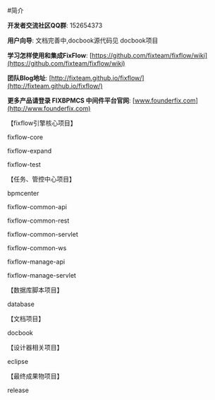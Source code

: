 #简介

**开发者交流社区QQ群**: 152654373

**用户向导**: 文档完善中,docbook源代码见 docbook项目

**学习怎样使用和集成FixFlow**: [https://github.com/fixteam/fixflow/wiki](https://github.com/fixteam/fixflow/wiki)

**团队Blog地址**: [http://fixteam.github.io/fixflow/](http://fixteam.github.io/fixflow/)

**更多产品请登录 FIXBPMCS 中间件平台官网**: [www.founderfix.com](http://www.founderfix.com)



【fixflow引擎核心项目】

fixflow-core

fixflow-expand

fixflow-test



【任务、管控中心项目】

bpmcenter

fixflow-common-api

fixflow-common-rest

fixflow-common-servlet

fixflow-common-ws

fixflow-manage-api

fixflow-manage-servlet




【数据库脚本项目】

database



【文档项目】

docbook

【设计器相关项目】

eclipse

【最终成果物项目】

release




